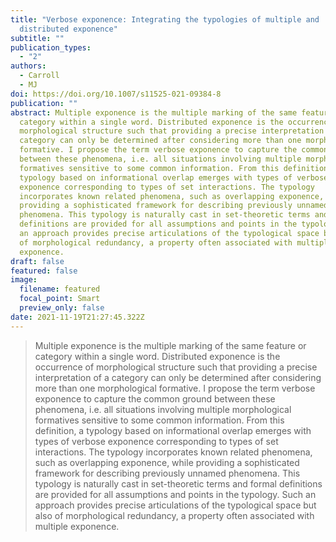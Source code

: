```yaml
---
title: "Verbose exponence: Integrating the typologies of multiple and
  distributed exponence"
subtitle: ""
publication_types:
  - "2"
authors:
  - Carroll
  - MJ
doi: https://doi.org/10.1007/s11525-021-09384-8
publication: ""
abstract: Multiple exponence is the multiple marking of the same feature or
  category within a single word. Distributed exponence is the occurrence of
  morphological structure such that providing a precise interpretation of a
  category can only be determined after considering more than one morphological
  formative. I propose the term verbose exponence to capture the common ground
  between these phenomena, i.e. all situations involving multiple morphological
  formatives sensitive to some common information. From this definition, a
  typology based on informational overlap emerges with types of verbose
  exponence corresponding to types of set interactions. The typology
  incorporates known related phenomena, such as overlapping exponence, while
  providing a sophisticated framework for describing previously unnamed
  phenomena. This typology is naturally cast in set-theoretic terms and formal
  definitions are provided for all assumptions and points in the typology. Such
  an approach provides precise articulations of the typological space but also
  of morphological redundancy, a property often associated with multiple
  exponence.
draft: false
featured: false
image:
  filename: featured
  focal_point: Smart
  preview_only: false
date: 2021-11-19T21:27:45.322Z
---
```

> Multiple exponence is the multiple marking of the same feature or category within a single word. Distributed exponence is the occurrence of morphological structure such that providing a precise interpretation of a category can only be determined after considering more than one morphological formative. I propose the term verbose exponence to capture the common ground between these phenomena, i.e. all situations involving multiple morphological formatives sensitive to some common information. From this definition, a typology based on informational overlap emerges with types of verbose exponence corresponding to types of set interactions. The typology incorporates known related phenomena, such as overlapping exponence, while providing a sophisticated framework for describing previously unnamed phenomena. This typology is naturally cast in set-theoretic terms and formal definitions are provided for all assumptions and points in the typology. Such an approach provides precise articulations of the typological space but also of morphological redundancy, a property often associated with multiple exponence.